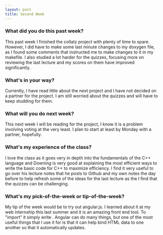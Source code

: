 ```yaml
---
layout: post
title: Second Week
---
```

### What did you do this past week?
  This past week I finished the collatz project with plenty of time to spare. However, I did have to make some last minute changes to my doxygen file, as I found some comments that instructed me to make changes to it in my makefile. I also studied a lot harder for the quizzes, focusing more on reviewing the last lecture and my scores on them have improved significantly.
  
### What's in your way?
   Currently, I have read little about the next project and I have not decided on a partner for the project. I am still worried about the quizzes and will have to keep studding for them.

### What will you do next week?
   This next week I will be reading for the project, I know it is a problem involving voting at the very least. I plan to start at least by Monday with a partner, hopefully.

### What's my experience of the class?
   I love the class as it goes very in depth into the fundamentals of the C++ language and Downing is very good at explaining the most efficient ways to write the basic code for C++ to maximize efficiency. I find it very useful to go over his lecture notes that he posts to Github and my own notes the day before to help refresh some of the ideas for the last lecture as the I find that the quizzes can be challenging.

### What's my pick-of-the-week or tip-of-the-week?
   My tip of the week would be to try out angular.js. I learned about it at my web internship this last summer and it is an amazing front end tool. To "import" it simply write <script>src="https://ajax.googleapis.com/ajax/libs/angularjs/1.4.8/ angular.min.js"></script>. Angular can do many things, but one of the most useful things that I use it for is that it can help bind HTML data to one another so that it automatically updates.
